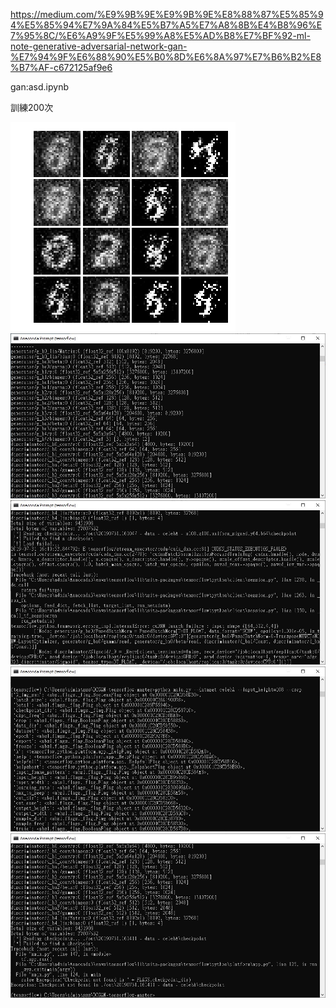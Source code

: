 https://medium.com/%E9%9B%9E%E9%9B%9E%E8%88%87%E5%85%94%E5%85%94%E7%9A%84%E5%B7%A5%E7%A8%8B%E4%B8%96%E7%95%8C/%E6%A9%9F%E5%99%A8%E5%AD%B8%E7%BF%92-ml-note-generative-adversarial-network-gan-%E7%94%9F%E6%88%90%E5%B0%8D%E6%8A%97%E7%B6%B2%E8%B7%AF-c672125af9e6


gan:asd.ipynb

訓練200次

![image](https://github.com/asd3200asd/homework/blob/master/200.png)
![image](https://github.com/asd3200asd/homework/blob/master/1.jpg)
![image](https://github.com/asd3200asd/homework/blob/master/2.jpg)
![image](https://github.com/asd3200asd/homework/blob/master/3.jpg)
![image](https://github.com/asd3200asd/homework/blob/master/4.jpg)

